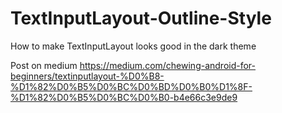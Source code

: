 # TextInputLayout-Outline-Style
How to make TextInputLayout looks good in the dark theme

Post on medium https://medium.com/chewing-android-for-beginners/textinputlayout-%D0%B8-%D1%82%D0%B5%D0%BC%D0%BD%D0%B0%D1%8F-%D1%82%D0%B5%D0%BC%D0%B0-b4e66c3e9de9

